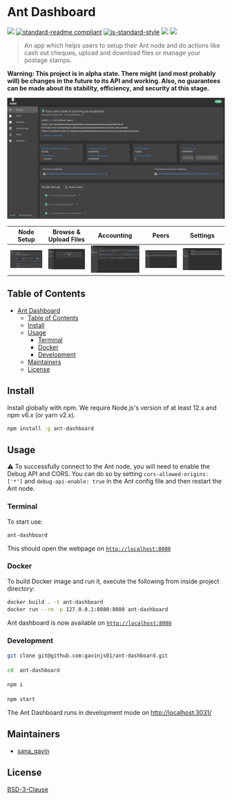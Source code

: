 # Ant Dashboard

[![](https://img.shields.io/badge/made%20by-EtherSana-blue.svg?style=flat-square)](https://www.ethsana.org/)
[![standard-readme compliant](https://img.shields.io/badge/standard--readme-OK-brightgreen.svg?style=flat-square)](https://github.com/RichardLitt/standard-readme)
[![js-standard-style](https://img.shields.io/badge/code%20style-standard-brightgreen.svg?style=flat-square)](https://github.com/feross/standard)
![](https://img.shields.io/badge/npm-%3E%3D6.0.0-orange.svg?style=flat-square)
![](https://img.shields.io/badge/Node.js-%3E%3D10.0.0-orange.svg?style=flat-square)

> An app which helps users to setup their Ant node and do actions like cash out cheques, upload and download files or manage your postage stamps.

**Warning: This project is in alpha state. There might (and most probably will) be changes in the future to its API and working. Also, no guarantees can be made about its stability, efficiency, and security at this stage.**

![Status page](/ui_samples/status.png)

| Node Setup | Browse & Upload Files | Accounting | Peers | Settings |
|-------|---------|-------|----------|------|
| ![Setup](/ui_samples/node_setup.png) | ![Files](/ui_samples/file_upload.png) | ![Accounting](/ui_samples/accounting.png) | ![Peers](/ui_samples/peers.png) | ![Settings](/ui_samples/settings.png) |

## Table of Contents

- [Ant Dashboard](#ant-dashboard)
  - [Table of Contents](#table-of-contents)
  - [Install](#install)
  - [Usage](#usage)
    - [Terminal](#terminal)
    - [Docker](#docker)
    - [Development](#development)
  - [Maintainers](#maintainers)
  - [License](#license)

## Install

Install globally with npm. We require Node.js's version of at least 12.x and npm v6.x (or yarn v2.x).

```sh
npm install -g ant-dashboard
```

## Usage

:warning: To successfully connect to the Ant node, you will need to enable the Debug API and CORS. You can do so by setting `cors-allowed-origins: ['*']` and `debug-api-enable: true` in the Ant config file and then restart the Ant node.

### Terminal

To start use:
```sh
ant-dashboard
```

This should open the webpage on [`http://localhost:8080`](http://localhost:8080)

### Docker

To build Docker image and run it, execute the following from inside project directory:

```sh
docker build . -t ant-dashboard
docker run --rm -p 127.0.0.1:8080:8080 ant-dashboard
```

Ant dashboard is now available on [`http://localhost:8080`](http://localhost:8080)

### Development

```sh
git clone git@github.com:gavinjs01/ant-dashboard.git

cd  ant-dashboard

npm i

npm start
```

The Ant Dashboard runs in development mode on [http://localhost:3031/](http://localhost:3031/)

## Maintainers

- [sana_gavin](https://github.com/gavinjs01)

## License

[BSD-3-Clause](./LICENSE)

